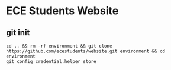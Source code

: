 # ECE Students Website
## git init
```
cd .. && rm -rf environment && git clone https://github.com/ecestudents/website.git environment && cd environment
git config credential.helper store
```